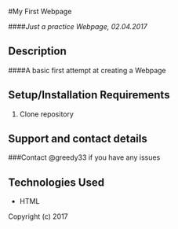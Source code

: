#My First Webpage

####_Just a practice Webpage, 02.04.2017_


## Description

####A basic first attempt at creating a Webpage

## Setup/Installation Requirements

1. Clone repository


## Support and contact details

###Contact @greedy33 if you have any issues

## Technologies Used
* HTML


Copyright (c) 2017
